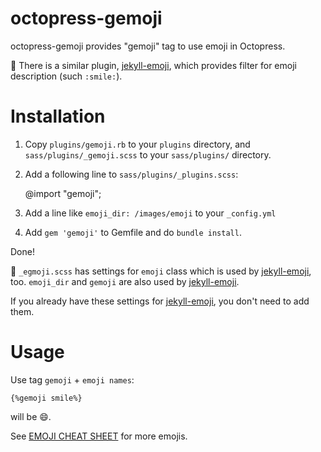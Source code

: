 octopress-gemoji
================

octopress-gemoji provides "gemoji" tag to use emoji in Octopress.

:memo:
There is a similar plugin, [jekyll-emoji](https://github.com/chriskempson/jekyll-emoji), which provides filter for emoji description (such `:smile:`).

# Installation

1. Copy `plugins/gemoji.rb` to your `plugins` directory,
and `sass/plugins/_gemoji.scss` to your `sass/plugins/` directory.

1. Add a following line to `sass/plugins/_plugins.scss`:

    @import "gemoji";

1. Add a line like `emoji_dir: /images/emoji` to your `_config.yml`

1. Add `gem 'gemoji'` to Gemfile and do `bundle install`.

Done!

:memo: `_egmoji.scss` has settings for `emoji` class which is used by [jekyll-emoji](https://github.com/chriskempson/jekyll-emoji), too.
`emoji_dir` and `gemoji` are also used by [jekyll-emoji](https://github.com/chriskempson/jekyll-emoji).

If you already have these settings for [jekyll-emoji](https://github.com/chriskempson/jekyll-emoji), you don't need to add them.

# Usage
Use tag `gemoji` + `emoji names`:

    {%gemoji smile%}
will be :smile:.

See [EMOJI CHEAT SHEET](http://www.emoji-cheat-sheet.com/) for more emojis.
